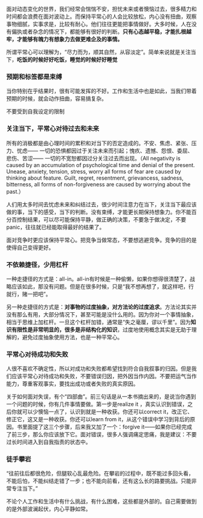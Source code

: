 面对动态变化的世界，我们经常会惴惴不安，担忧未来或者懊恼过去，很多精力和时间都会浪费在面对波动上。而保持平常心的人会比较放松，内心没有扭曲，观察事物细腻，实事求是，比较有耐心。他们往往更能把事情做好。大多时候，人在没有偏执或者杂念的情况下，都能够有很好的判断。**只有心态越平稳，才能扎根越牢，才能够有魄力有想象力去做更难企及的事情。**

所谓平常心可以理解为，“尽力而为，顺其自然，从容淡定”。简单来说就是关注当下，**吃饭的时候好好吃饭，睡觉的时候好好睡觉**

### 预期和标签都是束缚

当你特别在乎结果时，很有可能发挥的不好。工作和生活中也是如此，当我们带着预期的时候，就会动作扭曲，容易搞复杂。

不要受到自我设定的限制

### 关注当下，平常心对待过去和未来

所有的消极都是由心理时间的累积和对当下的否定造成的。不安、焦虑、紧张、压力、忧虑—— 一切的恐惧都因过于关注未来而引起；愧疚、遗憾、怨恨、委屈、悲伤、苦涩—— 一切的不宽恕都因过分关注过去而出现。（All negativity is caused by an accumulation of psychological time and denial of the present. Unease, anxiety, tension, stress, worry all forms of fear are caused by thinking about feature. Guilt, regret, resentment, grievancess, sadness, bitterness, all forms of non-forgiveness are caused by worrying about the past.）

人们用太多时间去忧虑未来和纠结过去，很少时间注意力在当下，关注当下最应该做的事，当下的感受，当下的判断。没有束缚，才能更长期保持想象力。你不能百分百控制结果，可以尽可能保持平静，做正确的决策，不要急于做决定，不要panic，往往就已经能取得最好的结果了。

面对竞争时更应该保持平常心。把竞争当做常态，不要想逃避竞争。竞争的目的是使得自己变得更好。

### 不依赖捷径，少用杠杆

一种走捷径的方式是：all-in。all-in有时候是一种偷懒，如果你想得很清楚了，战略应该如此，那没有问题。但是在很多时候，只是“我不想再想了，就这样吧，行就行，赌一把吧”。

另一种走捷径的方式是：**对事物的过度抽象，对方法论的过度追求**。方法论其实并没有那么有用，大部分情况下，甚至可能是没什么用的。因为你对一个事情抽象，相当于思维上加杠杆。一旦这个杠杆加错，通常是“失之毫厘，谬以千里”。因为**知识有限性是非常明显的，很多是非结构化的知识**，过度地使用概念其实是无助于理解的，避免过度抽象使用方法，也是一种平常心。

### 平常心对待成功和失败

人很不喜欢不确定性，所以对成功和失败都希望找到符合自我叙事的归因。但是我们应该平常心对待成功和失败，不要错误归因，把外因当作内因。不要把运气当作能力，尊重客观事实，要找出成功或者失败的真实原因。

关于如何面对失误，有个“四部曲”。前三句话是从一本书摘出来的，是说当你遇到一个问题的时候，你有几件事情要做。第一步是realize it ，真实认识到错误，之后你就可以少懊恼一点了，认识到就是一种收获。你还可以correct it，改正它、修正它，这又是一种收获。你还可以learn from it，从这个错误中学习到背后的原因。书里面提了这三个步骤，后来我又加了一个：forgive it——如果你已经完成了前三步，那么你应该放下它。面对错误，很多人强调痛定思痛，我是建议：不要过长时间进入到自我指责的状态中。

### 徒手攀岩

“往前往后都很危险，但腿软心乱最危险。在攀岩的过程中，既不能过多回头看，不能后怕，不能纠结走错了一步；也不能向前看，还有这么长的路要挑战。只能非常专注当下。”

不论个人工作和生活中有什么挑战，有什么困难，这些都是外部的。自己需要做到的是外部波澜起伏，内心平静如常。